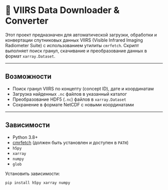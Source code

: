 # 📡 VIIRS Data Downloader & Converter

Этот проект предназначен для автоматической загрузки, обработки и конвертации спутниковых данных VIIRS (Visible Infrared Imaging Radiometer Suite) с использованием утилиты `cmrfetch`. Скрипт выполняет поиск гранул, скачивание и преобразование данных в формат `xarray.Dataset`.

---

## Возможности

- Поиск гранул VIIRS по концепту (concept ID), дате и координатам
- Загрузка найденных `.nc` файлов в указанный каталог
- Преобразование HDF5 (`.nc`) файлов в `xarray.Dataset`
- Сохранение в формате NetCDF с новыми координатами

---

## Зависимости
- Python 3.8+
- [cmrfetch](https://github.com/bmflynn/cmrfetch) (должен быть установлен и доступен в `PATH`)
- `h5py`
- `xarray`
- `numpy`
- `glob`

Установить зависимости:
```bash
pip install h5py xarray numpy
